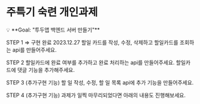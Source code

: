 # 주특기 숙련 개인과제

<aside>
💡 **Goal:  "투두앱 백엔드 서버 만들기"**

STEP 1 => 구현 완료 2023.12.27
할일 카드를 작성, 수정, 삭제하고 할일카드를 조회하는 api를 만들어주세요.

STEP 2
할일카드에 완료 여부를 추가하고 완료 처리하는 api를 만들어주세요.
할일카드에 댓글 기능을 추가해주세요.

STEP 3 (추가구현 기능)
할 일 작성, 수정, 할 일 목록 api에 추가 기능을 만들어주세요.

STEP 4 (추가구현 기능)
과제가 일찍 마무리되었다면 아래의 내용도 진행해보세요.
